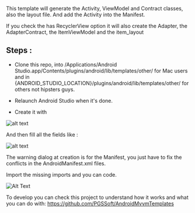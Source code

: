 This template will generate the Activity, ViewModel and Contract classes, also the layout file. And add the Activity into the Manifest.

If you check the has RecyclerView option it will also create the Adapter, the AdapterContract, the ItemViewModel and the item_layout 

## Steps :

- Clone this repo, into /Applications/Android Studio.app/Contents/plugins/android/lib/templates/other/ for Mac users and in {ANDROID_STUDIO_LOCATION}/plugins/android/lib/templates/other/ for others not hipsters guys.

- Relaunch Android Studio when it's done.

- Create it with

![alt text](http://source.modulotech.fr/homeautomation/Android-Studio-template-MVVM/raw/master/step1.png)

And then fill all the fields like :

![alt text](http://source.modulotech.fr/homeautomation/Android-Studio-template-MVVM/raw/master/step2.png)


The warning dialog at creation is for the Manifest, you just have to fix the conflicts in the AndroidManifest.xml files.

Import the missing imports and you can code.

![Alt Text](https://media.giphy.com/media/xTiTnnLkYTDWSOWSHK/giphy.gif)


To develop you can check this project to understand how it works and what you can do with: https://github.com/PGSSoft/AndroidMvvmTemplates